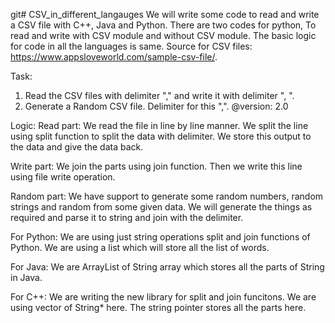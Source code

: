 git# CSV_in_different_langauges
We will write some code to read and write a CSV file with C++, Java and Python.
There are two codes for python, To read and write with CSV module and without CSV module. 
The basic logic for code in all the languages is same. 
Source for CSV files: https://www.appsloveworld.com/sample-csv-file/.

Task: 
1. Read the CSV files with delimiter "," and write it with delimiter ", ".
2. Generate a Random CSV file. Delimiter for this ",".
@version: 2.0

Logic:
Read part:
We read the file in line by line manner. 
We split the line using split function to split the data with delimiter. 
We store this output to the data and give the data back.

Write part: 
We join the parts using join function. 
Then we write this line using file write operation. 

Random part: 
We have support to generate some random numbers, random strings and random from some given data. We will generate the things as required and parse it to string and join with the delimiter. 

For Python: 
We are using just string operations split and join functions of Python. 
We are using a list which will store all the list of words. 

For Java:
We are ArrayList of String array which stores all the parts of String in Java. 

For C++: 
We are writing the new library for split and join funcitons. 
We are using vector of String* here. 
The string pointer stores all the parts here. 
